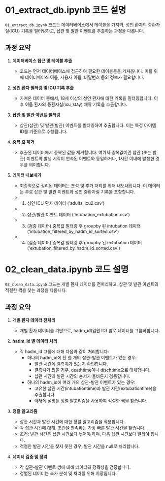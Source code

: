 # 01_extract_db.ipynb 코드 설명

`01_extract_db.ipynb` 코드는 데이터베이스에서 테이블을 가져와, 성인 환자의 중환자실(ICU) 기록을 필터링하고, 삽관 및 발관 이벤트를 추출하는 과정을 다룹니다.

## 과정 요약

1. **데이터베이스 접근 및 테이블 추출**
   - 코드는 먼저 데이터베이스에 접근하여 필요한 테이블들을 가져옵니다. 이를 위해 데이터베이스 이름, 사용자 이름, 비밀번호 등의 정보가 필요합니다.

2. **성인 환자 필터링 및 ICU 기록 추출**
   - 가져온 데이터 중에서, 18세 이상의 성인 환자에 대한 기록을 필터링합니다. 이후 이들 환자의 중환자실(icu_stay) 체류 기록을 추출합니다.

3. **삽관 및 발관 이벤트 필터링**
   - 삽관(삽관) 및 발관(발관) 이벤트를 필터링하여 추출합니다. 이는 특정 아이템 ID를 기준으로 수행됩니다.

4. **중복 값 제거**
   - 추출된 데이터에서 중복된 값을 제거합니다. 여기서 중복값이란 삽관 (또는 발관) 이벤트의 발생 시각이 연속된 이벤트와 동일하거나, 1시간 이내에 발생한 경우를 의미합니다.  

5. **데이터 내보내기**
   - 최종적으로 정리된 데이터는 분석 및 추가 처리를 위해 내보내집니다. 이 데이터는 주로 삽관 및 발관 이벤트와 성인 중환자실 기록을 포함합니다.
    - 1. 성인 ICU 환자 데이터 ('adults_icu2.csv')
    - 2. 삽관/발관 이벤트 데이터 ('intubation_extubation.csv')
    - 3. (검증 데이터) 중복값 필터링 후 groupby 된 intubation 데이터 ('intubation_filtered_by_hadm_id_sorted.csv') 
    - 4. (검증 데이터) 중복값 필터링 후 groupby 된 extubation 데이터 ('extubation_filtered_by_hadm_id_sorted.csv') 


# 02_clean_data.ipynb 코드 설명

`02_clean_data.ipynb` 코드는 개별 환자 데이터를 전처리하고, 삽관 및 발관 이벤트의 적절한 짝을 찾는 과정을 다룹니다.

## 과정 요약

1. **개별 환자 데이터 전처리**
   - 개별 환자 데이터를 기반으로, hadm_id(입원 ID) 별로 데이터를 그룹화합니다.

2. **hadm_id 별 데이터 처리**
   - 각 hadm_id 그룹에 대해 다음과 같이 처리합니다:
     - 하나의 hadm_id에 단 한 개의 삽관-발관 이벤트가 있는 경우:
       - 발관 시간에 결측치가 있는지 확인합니다.
       - 결측치가 있을 경우, deathtime이나 dischtime으로 대체합니다.
       - 삽관 시간과 발관 시간의 순서가 올바른지 검증합니다.
     - 하나의 hadm_id에 여러 개의 삽관-발관 이벤트가 있는 경우:
       - 고유한 삽관 시간(intubationtime)과 발관 시간(extubationtime)을 추출합니다.
       - 아래에 설명된 정렬 알고리즘을 사용하여 적절한 짝을 찾습니다.

3. **정렬 알고리즘**
   - 삽관 시간과 발관 시간에 대한 정렬 알고리즘을 적용합니다.
   - 각 삽관 시간에 대해, 조건을 만족하는 가장 빠른 발관 시간을 찾습니다.
   - 조건: 발관 시간은 삽관 시간보다 늦어야 하며, 다음 삽관 시간보다 빨라야 합니다.
   - 적절한 발관 시간을 찾지 못한 경우, 발관 시간을 null로 처리합니다.

4. **데이터 검증 및 정리**
   - 각 삽관-발관 이벤트 쌍에 대해 데이터의 정확성을 검증합니다.
   - 정렬된 데이터는 추가 분석 및 처리를 위해 저장됩니다.


